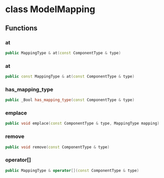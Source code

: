 # class ModelMapping


## Functions

### at

```cpp
public MappingType & at(const ComponentType & type)
```


### at

```cpp
public const MappingType & at(const ComponentType & type)
```


### has_mapping_type

```cpp
public _Bool has_mapping_type(const ComponentType & type)
```


### emplace

```cpp
public void emplace(const ComponentType & type, MappingType mapping)
```


### remove

```cpp
public void remove(const ComponentType & type)
```


### operator[]

```cpp
public MappingType & operator[](const ComponentType & type)
```




